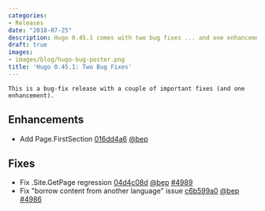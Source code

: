 ```yaml
---
categories:
- Releases
date: "2018-07-25"
description: Hugo 0.45.1 comes with two bug fixes ... and one enhancement.
draft: true
images:
- images/blog/hugo-bug-poster.png
title: 'Hugo 0.45.1: Two Bug Fixes'
---
```


	This is a bug-fix release with a couple of important fixes (and one enhancement).

## Enhancements

* Add Page.FirstSection [016dd4a6](https://github.com/gohugoio/hugo/commit/016dd4a69a765061bb3da8490d3cac6ec47a91eb) [@bep](https://github.com/bep) 

## Fixes

* Fix .Site.GetPage regression [04d4c08d](https://github.com/gohugoio/hugo/commit/04d4c08dbcac08ff7feeb88863e91799fed0937b) [@bep](https://github.com/bep) [#4989](https://github.com/gohugoio/hugo/issues/4989)
* Fix "borrow content from another language" issue [c6b599a0](https://github.com/gohugoio/hugo/commit/c6b599a06d66b8e3c92343d25bb8043eb4f291f1) [@bep](https://github.com/bep) [#4986](https://github.com/gohugoio/hugo/issues/4986)






